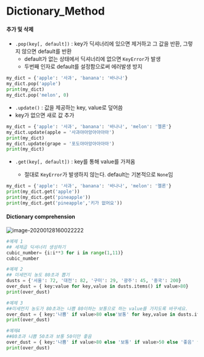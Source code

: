 # Dictionary_Method

#### 추가 및 삭제

- `.pop(key[, default])` : key가 딕셔너리에 있으면 제거하고 그 값을 반환, 그렇지 않으면 default를 반환
  - default가 없는 상태에서 딕셔너리에 없으면 `KeyError`가 발생
  - 두번째 인자로 default를 설정함으로써 에러발생 방지

```python
my_dict = {'apple': '사과', 'banana': '바나나'}
my_dict.pop('apple')
print(my_dict)
my_dict.pop('melon', 0)
```

- `.update()` : 값을 제공하는 key, value로 덮어씀
- key가 없으면 새로 값 추가

```python
my_dict = {'apple': '사과', 'banana': '바나나', 'melon': '멜론'}
my_dict.update(apple = '사과야아앙아아아아')
print(my_dict)
my_dict.update(grape = '포도야아앙아아아아')
print(my_dict)
```

- `.get(key[, default])` :  key를 통해 value를 가져옴

  - 절대로 `KeyError`가 발생하지 않는다. default는 기본적으로 `None`임

```python
my_dict = {'apple': '사과', 'banana': '바나나', 'melon': '멜론'}
print(my_dict.get('apple'))
print(my_dict.get('pineapple'))
print(my_dict.get('pineapple','키가 없어요'))
```

#### Dictionary comprehension

![image-20200128160022222](C:\Users\multicampus\AppData\Roaming\Typora\typora-user-images\image-20200128160022222.png)

```python
#예제 1
## 세제곱 딕셔너리 생성하기
cubic_number= {i:i**3 for i in range(1,11)}
cubic_number
```

```python
#예제 2
## 미세먼지 농도 80초과 뽑기
dusts = {'서울': 72, '대전': 82, '구미': 29, '광주': 45, '중국': 200}
over_dust = { key:value for key,value in dusts.items() if value>80}
print(over_dust)
```

```python
#예제 3
##미세먼지 농도가 80초과는 나쁨 80이하는 보통으로 하는 value를 가지도록 바꾸세요.
over_dust = { key:'나쁨' if value>80 else'보통' for key,value in dusts.items() }
print(over_dust)
```

```python
#예제4
##80초과 나쁨 50초과 보통 50미만 좋음
over_dust = { key:'나쁨' if value>80 else '보통' if value>50 else '좋음' for key,value in dusts.items() }
print(over_dust)
```

